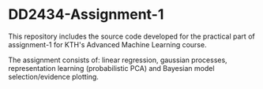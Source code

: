 # DD2434-Assignment-1

This repository includes the source code developed for the practical part of assignment-1 for KTH's Advanced Machine Learning course.

The assignment consists of: linear regression, gaussian processes, representation learning (probabilistic PCA) and Bayesian model selection/evidence plotting.
